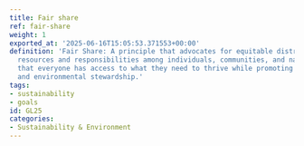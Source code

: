 ```yaml
---
title: Fair share
ref: fair-share
weight: 1
exported_at: '2025-06-16T15:05:53.371553+00:00'
definition: 'Fair Share: A principle that advocates for equitable distribution of
  resources and responsibilities among individuals, communities, and nations, ensuring
  that everyone has access to what they need to thrive while promoting sustainability
  and environmental stewardship.'
tags:
- sustainability
- goals
id: GL25
categories:
- Sustainability & Environment
---
```


